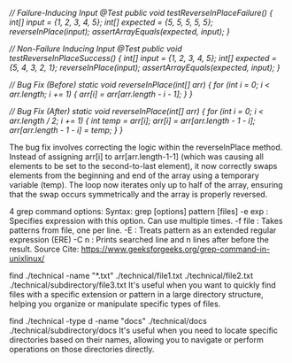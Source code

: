 *// Failure-Inducing Input
    @Test
    public void testReverseInPlaceFailure() {
        int[] input = {1, 2, 3, 4, 5};
        int[] expected = {5, 5, 5, 5, 5};
        reverseInPlace(input);
        assertArrayEquals(expected, input);
    }*

*// Non-Failure Inducing Input
    @Test
    public void testReverseInPlaceSuccess() {
        int[] input = {1, 2, 3, 4, 5};
        int[] expected = {5, 4, 3, 2, 1};
        reverseInPlace(input);
        assertArrayEquals(expected, input);
    }*

*// Bug Fix (Before)
static void reverseInPlace(int[] arr) {
    for (int i = 0; i < arr.length; i += 1) {
        arr[i] = arr[arr.length - i - 1];
    }
}*

*// Bug Fix (After)
static void reverseInPlace(int[] arr) {
    for (int i = 0; i < arr.length / 2; i += 1) {
        int temp = arr[i];
        arr[i] = arr[arr.length - 1 - i];
        arr[arr.length - 1 - i] = temp;
    }
}*








The bug fix involves correcting the logic within the reverseInPlace method. Instead of 
assigning arr[i] to arr[arr.length-1-1] (which was causing all elements to be set to the 
second-to-last element), it now correctly swaps elements from the beginning and end of 
the array using a temporary variable (temp). The loop now iterates only up to half of the 
array, ensuring that the swap occurs symmetrically and the array is properly reversed.

4 grep command options:
Syntax: grep [options] pattern [files]
-e exp : Specifies expression with this option. Can use multiple times.
-f file : Takes patterns from file, one per line.
-E : Treats pattern as an extended regular expression (ERE)
-C n : Prints searched line and n lines after before the result.
Source Cite: https://www.geeksforgeeks.org/grep-command-in-unixlinux/

find ./technical -name "*.txt"
./technical/file1.txt
./technical/file2.txt
./technical/subdirectory/file3.txt
It's useful when you want to quickly find files with a specific extension or pattern 
in a large directory structure, helping you organize or manipulate specific types of files.

find ./technical -type d -name "docs"
./technical/docs
./technical/subdirectory/docs
It's useful when you need to locate specific directories based on their names, allowing 
you to navigate or perform operations on those directories directly.

